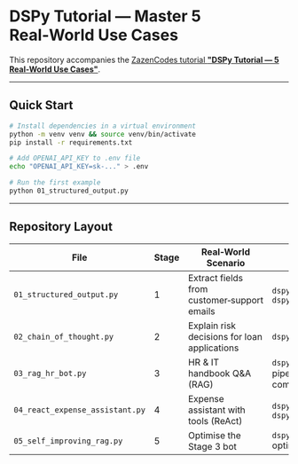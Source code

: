 # DSPy Tutorial — Master 5 Real‑World Use Cases

This repository accompanies the [ZazenCodes tutorial **"DSPy Tutorial — 5 Real‑World Use Cases"**](https://www.youtube.com/@ZazenCodes).

---

## Quick Start

```bash
# Install dependencies in a virtual environment
python -m venv venv && source venv/bin/activate
pip install -r requirements.txt

# Add OPENAI_API_KEY to .env file
echo "OPENAI_API_KEY=sk-..." > .env

# Run the first example
python 01_structured_output.py
```

---

## Repository Layout

| File | Stage | Real‑World Scenario | Key DSPy Concepts |
|------|-------|--------------------|-------------------|
| `01_structured_output.py` | 1 | Extract fields from customer‑support emails | `dspy.Signature`, `dspy.Predict` |
| `02_chain_of_thought.py` | 2 | Explain risk decisions for loan applications | `dspy.ChainOfThought` |
| `03_rag_hr_bot.py` | 3 | HR & IT handbook Q&A (RAG) | `dspy.Retrieve`, pipeline composition |
| `04_react_expense_assistant.py` | 4 | Expense assistant with tools (ReAct) | `dspy.ReAct`, `dspy.Tool` |
| `05_self_improving_rag.py` | 5 | Optimise the Stage 3 bot | `dspy.MIPROv2` optimiser |

